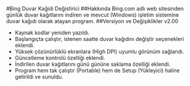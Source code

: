 #Bing Duvar Kağidi Değistirici
##Hakkında
Bing.com adlı web sitesinden günlük duvar kağıtlarını indiren ve mevcut (Windows) işletim sistemine duvar kağıdı olarak atayan program.
##Versiyon ve Değişiklikler
    v2.00
<ul>
  <li>Kaynak kodlar yeniden yazıldı.</li>
  <li> Başlangıçta çalıştır, istenen saatte duvar kağıdını değiştir seçenekleri eklendi.</li>
  <li>Yüksek çözünürlüklü ekranlara (High DPI) uyumlu görünüm sağlandı.</li>
  <li>Güncelleme kontrolü özelliği eklendi.</li>
  <li>İndirilen duvar kağıtlarını günü gününe saklama özelliği eklendi.</li>
  <li>Program hem tak çalıştır (Portable) hem de Setup (Yükleyici) haline getirildi ve sunuldu.
  </li>
</ul>
